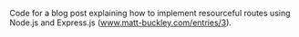 Code for a blog post explaining how to implement resourceful routes using Node.js and Express.js (www.matt-buckley.com/entries/3).
